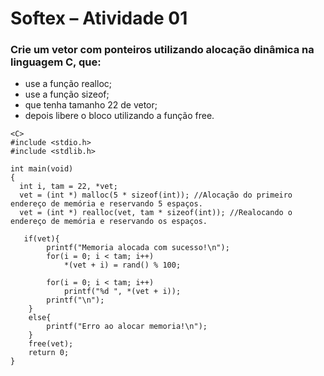 # Softex – Atividade 01

###  Crie um vetor com ponteiros utilizando alocação dinâmica na linguagem C, que:

- use a função realloc;
- use a função sizeof;
- que tenha tamanho 22 de vetor;
- depois libere o bloco utilizando a função free.

```
<C>  
#include <stdio.h>
#include <stdlib.h> 

int main(void)
{
  int i, tam = 22, *vet;  
  vet = (int *) malloc(5 * sizeof(int)); //Alocação do primeiro endereço de memória e reservando 5 espaços.
  vet = (int *) realloc(vet, tam * sizeof(int)); //Realocando o endereço de memória e reservando os espaços.

   if(vet){
        printf("Memoria alocada com sucesso!\n");
        for(i = 0; i < tam; i++)
            *(vet + i) = rand() % 100;

        for(i = 0; i < tam; i++)
            printf("%d ", *(vet + i));
        printf("\n");
    }
    else{
        printf("Erro ao alocar memoria!\n");
    }
    free(vet);
    return 0;
}
 
 
```

